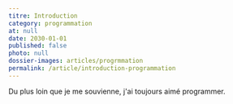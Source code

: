 ```yaml
---
titre: Introduction
category: programmation
at: null
date: 2030-01-01
published: false
photo: null
dossier-images: articles/progrmmation
permalink: /article/introduction-programmation
---
```


Du plus loin que je me souvienne, j'ai toujours aimé programmer.
